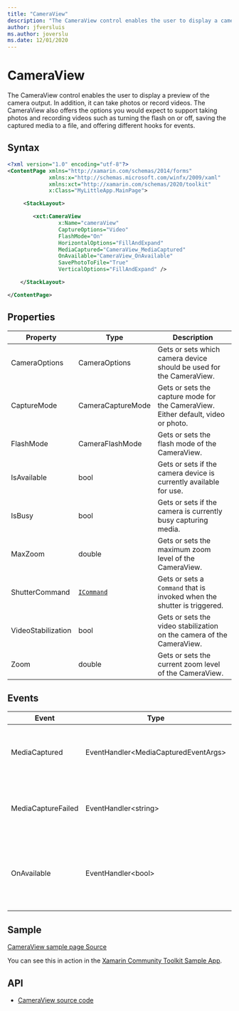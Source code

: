 ```yaml
---
title: "CameraView"
description: "The CameraView control enables the user to display a camera preview, take photos and record videos."
author: jfversluis
ms.author: joverslu
ms.date: 12/01/2020
---
```


# CameraView

The CameraView control enables the user to display a preview of the camera output. In addition, it can take photos or record videos. The CameraView also offers the options you would expect to support taking photos and recording videos such as turning the flash on or off, saving the captured media to a file, and offering different hooks for events.

## Syntax

```xml
<?xml version="1.0" encoding="utf-8"?>
<ContentPage xmlns="http://xamarin.com/schemas/2014/forms"
             xmlns:x="http://schemas.microsoft.com/winfx/2009/xaml"
             xmlns:xct="http://xamarin.com/schemas/2020/toolkit"
             x:Class="MyLittleApp.MainPage">

     <StackLayout>

        <xct:CameraView
                x:Name="cameraView"
                CaptureOptions="Video"
                FlashMode="On"
                HorizontalOptions="FillAndExpand"
                MediaCaptured="CameraView_MediaCaptured"
                OnAvailable="CameraView_OnAvailable"
                SavePhotoToFile="True"
                VerticalOptions="FillAndExpand" />

    </StackLayout>

</ContentPage>
```

## Properties

|Property  |Type  |Description  |
|---------|---------|---------|
| CameraOptions | CameraOptions | Gets or sets which camera device should be used for the CameraView. |
| CaptureMode | CameraCaptureMode | Gets or sets the capture mode for the CameraView. Either default, video or photo. |
| FlashMode | CameraFlashMode | Gets or sets the flash mode of the CameraView. |
| IsAvailable | bool | Gets or sets if the camera device is currently available for use. |
| IsBusy | bool | Gets or sets if the camera is currently busy capturing media. |
| MaxZoom | double | Gets or sets the maximum zoom level of the CameraView. |
| ShutterCommand | [`ICommand`](xref:System.Windows.Input.ICommand) | Gets or sets a `Command` that is invoked when the shutter is triggered. |
| VideoStabilization | bool | Gets or sets the video stabilization on the camera of the CameraView. |
| Zoom | double | Gets or sets the current zoom level of the CameraView. |

## Events

| Event  |Type  |Description  |
|---------|---------|---------|
| MediaCaptured | EventHandler&lt;MediaCapturedEventArgs&gt; | Event that is triggered whenever media is captured successfully. |
| MediaCaptureFailed | EventHandler&lt;string&gt; | Event that is triggered whenever media capture failed. |
| OnAvailable | EventHandler&lt;bool&gt; | Event that is triggered whenever the selected camera device availability changes. |

## Sample

[CameraView sample page Source](https://github.com/xamarin/XamarinCommunityToolkit/blob/main/src/CommunityToolkit/Xamarin.CommunityToolkit.Sample/Pages/Views/CameraViewPage.xaml)

You can see this in action in the [Xamarin Community Toolkit Sample App](https://github.com/xamarin/XamarinCommunityToolkit).

## API

* [CameraView source code](https://github.com/xamarin/XamarinCommunityToolkit/tree/main/src/CommunityToolkit/Xamarin.CommunityToolkit/Views/CameraView)

